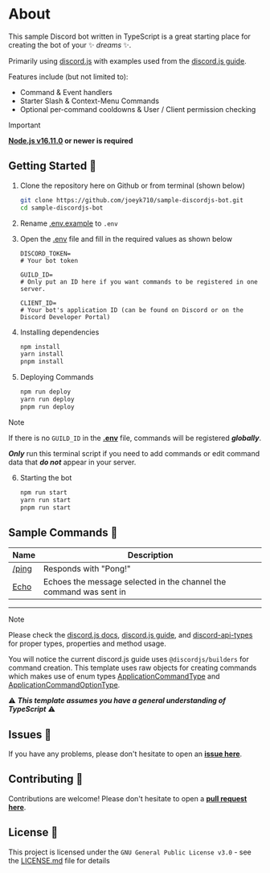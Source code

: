 # About

This sample Discord bot written in TypeScript is a great starting place for creating the bot of your ✨ _dreams_ ✨. 

Primarily using [discord.js](https://discord.js.org/#/) with examples used from the [discord.js guide](https://discordjs.guide).

Features include (but not limited to):

- Command & Event handlers
- Starter Slash & Context-Menu Commands
- Optional per-command cooldowns & User / Client permission checking

> [!IMPORTANT]
> **[Node.js v16.11.0](https://nodejs.org) or newer is required**

## Getting Started 🎉

1. Clone the repository here on Github or from terminal (shown below)

    ```bash
    git clone https://github.com/joeyk710/sample-discordjs-bot.git
    cd sample-discordjs-bot
    ```

2. Rename [.env.example](.env.example) to `.env`

3. Open the [.env](.env.example) file and fill in the required values as shown below

    ```env
    DISCORD_TOKEN= 
    # Your bot token

    GUILD_ID=
    # Only put an ID here if you want commands to be registered in one server.

    CLIENT_ID=
    # Your bot's application ID (can be found on Discord or on the Discord Developer Portal)
    ```

4. Installing dependencies

    ```bash
    npm install
    yarn install
    pnpm install
    ```

5. Deploying Commands

    ```bash
    npm run deploy
    yarn run deploy
    pnpm run deploy
    ```

> [!NOTE]
> If there is no `GUILD_ID` in the **[.env](.env.example)** file, commands will be registered **_globally_**.
>
> **_Only_** run this terminal script if you need to add commands or edit command data that **_do not_** appear in your server.

6. Starting the bot

    ```bash
    npm run start
    yarn run start
    pnpm run start
    ```

## Sample Commands 🤖

Name | Description
| - | - |
[/ping](src/commands/general/ping.ts) | Responds with "Pong!"
| [Echo](src/commands/context/echo.ts) | Echoes the message selected in the channel the command was sent in

____

> [!NOTE]
> Please check the [discord.js docs](https://discord.js.org), [discord.js guide](https://discordjs.guide), and [discord-api-types](https://discord-api-types.dev) for proper types, properties and method usage.
> 
> You will notice the current discord.js guide uses `@discordjs/builders` for command creation. This template uses raw objects for creating commands which makes use of enum types [ApplicationCommandType](https://discord-api-types.dev/api/discord-api-types-v10/enum/ApplicationCommandType) and [ApplicationCommandOptionType](https://discord-api-types.dev/api/discord-api-types-v10/enum/ApplicationCommandOptionType).
>
> 
> ⚠️ ***This template assumes you have a general understanding of TypeScript*** ⚠️

## Issues 💭

If you have any problems, please don't hesitate to open an **[issue here](https://github.com/joeyk710/sample-discordjs-bot/issues/new/choose)**.

## Contributing 🙌

Contributions are welcome! Please don't hesitate to open a **[pull request here](https://github.com/joeyk710/sample-discordjs-bot/pulls)**.

## License 🪪

This project is licensed under the `GNU General Public License v3.0` - see the [LICENSE.md](LICENSE) file for details
